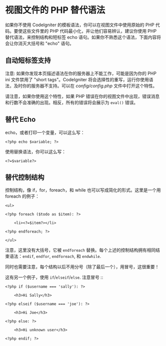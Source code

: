 # 视图文件的 PHP 替代语法

如果你不使用 CodeIgniter 的模板语法，你可以在视图文件中使用原始的 PHP 代码。要使这些文件里的 PHP 代码最小化，并让他们容易辨认，建议你使用 PHP 替代语法，来控制结构和短标签 echo 语句。如果你不熟悉这个语法，下面内容将会让你消灭大括号和 "echo" 语句。

## 自动短标签支持

注意: 如果你发现本页描述语法在你的服务器上不能工作，可能是因为你的 PHP ini 文件禁用了 "short tags"。CodeIgniter 将会选择性的重写，运行你使用语法，及时你的服务器不支持。可以在 *config/config.php* 文件中打开这个特性。

请注意，如果你使用这个特性，如果 PHP 错误在你的视图文件中出现，错误消息和行数不会准确的出现。相反，所有的错误将会展示为 `eval()` 错误。

## 替代 Echo

echo，或者打印一个变量，可以这么写：

	<?php echo $variable; ?>

使用替换语法，你可以这么写：

	<?=$variable?>

## 替代控制结构

控制结构，像 if，for，foreach，和 while 也可以写成简化的形式。这里是一个用 foreach 的例子：

	<ul>

	<?php foreach ($todo as $item): ?>

		<li><?=$item?></li>

	<?php endforeach; ?>

	</ul>

注意，这里没有大括号，它被 `endforeach` 替换。每个上述的控制结构拥有相同结束语法：`endif`, `endfor`, `endforeach`, 和 `endwhile`.

同时也需要注意，每个结构以后不用分号（除了最后一个），用冒号，这很重要！

这有另一个例子，使用 `if`/`elseif`/`else`. 注意冒号 ::

	<?php if ($username === 'sally'): ?>

		<h3>Hi Sally</h3>

	<?php elseif ($username === 'joe'): ?>

		<h3>Hi Joe</h3>

	<?php else: ?>

		<h3>Hi unknown user</h3>

	<?php endif; ?>
